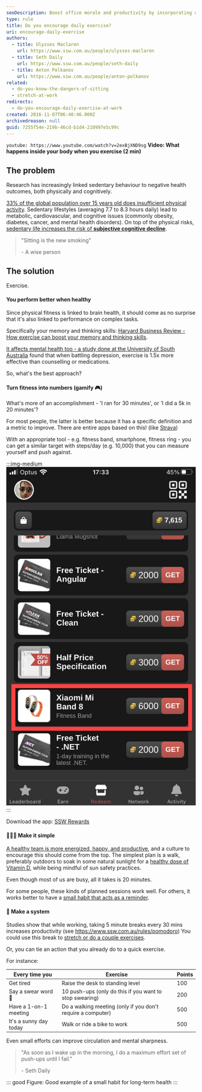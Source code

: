 ```yaml
---
seoDescription: Boost office morale and productivity by incorporating daily exercise at work, with simple activities like planking or walking outdoors.
type: rule
title: Do you encourage daily exercise?
uri: encourage-daily-exercise
authors:
  - title: Ulysses Maclaren
    url: https://www.ssw.com.au/people/ulysses-maclaren
  - title: Seth Daily
    url: https://www.ssw.com.au/people/seth-daily
  - title: Anton Polkanov
    url: https://www.ssw.com.au/people/anton-polkanov
related:
  - do-you-know-the-dangers-of-sitting
  - stretch-at-work
redirects:
  - do-you-encourage-daily-exercise-at-work
created: 2016-11-07T06:40:46.000Z
archivedreason: null
guid: 7255f54e-219b-46cd-b1d4-210997e5c99c
---
```


`youtube: https://www.youtube.com/watch?v=2exBjXND9sg`
**Video: What happens inside your body when you exercise (2 min)**

## The problem

Research has increasingly linked sedentary behaviour to negative health outcomes, both physically and cognitively.

[33% of the global population over 15 years old does insufficient physical activity](https://pmc.ncbi.nlm.nih.gov/articles/PMC7700832). Sedentary lifestyles (averaging 7.7 to 8.3 hours daily) lead to metabolic, cardiovascular, and cognitive issues (commonly obesity, diabetes, cancer, and mental health disorders). On top of the physical risks, [sedentary life increases the risk of **subjective cognitive decline**](https://www.tandfonline.com/doi/abs/10.1080/17518420801997007).

> "Sitting is the new smoking"
>
> \- A wise person

<!--endintro-->

## The solution

Exercise.

#### You perform better when healthy

Since physical fitness is linked to brain health, it should come as no surprise that it's also linked to performance on complex tasks.

Specifically your memory and thinking skills: [Harvard Business Review - How exercise can boost your memory and thinking skills](https://www.health.harvard.edu/mind-and-mood/exercise-can-boost-your-memory-and-thinking-skills).

[It affects mental health too - a study done at the University of South Australia](https://bjsm.bmj.com/content/57/18/1203) found that when battling depression, exercise is 1.5x more effective than counselling or medications.

So, what's the best approach?

#### Turn fitness into numbers (gamify 🎮)

What's more of an accomplishment - 'I ran for 30 minutes', or 'I did a 5k in 20 minutes'?

For most people, the latter is better because it has a specific definition and a metric to improve.
There are entire apps based on this! (like [Strava](https://www.strava.com))

With an appropriate tool - e.g. fitness band, smartphone, fitness ring - you can get a similar target with steps/day (e.g. 10,000) that you can measure yourself and push against.

:::img-medium
![Figure: SSW Rewards app - you can earn a Mi Band by scanning a few people](rewards-mi-band.jpg)
:::

Download the app: [SSW Rewards](https://www.ssw.com.au/products/rewards)

#### 🏃‍♂️‍➡️ Make it simple

[A healthy team is more energized, happy, and productive](https://www.cdc.gov/workplacehealthpromotion/initiatives/resource-center/case-studies/index.html), and a culture to encourage this should come from the top. The simplest plan is a walk, preferably outdoors to soak in some natural sunlight for a [healthy dose of Vitamin D](https://www.betterhealth.vic.gov.au/health/healthyliving/vitamin-d), while being mindful of sun safety practices.

Even though most of us are busy, all it takes is 20 minutes.

For some people, these kinds of planned sessions work well. For others, it works better to have a [small habit that acts as a reminder](https://www.ssw.com.au/rules/lasting-habits/).

#### 🧠 Make a system

Studies show that while working, taking 5 minute breaks every 30 mins increases productivity (see <https://www.ssw.com.au/rules/pomodoro>)
You could use this break to [stretch or do a couple exercises](https://www.ssw.com.au/rules/stretch-at-work/).

Or, you can tie an action that you already do to a quick exercise.

For instance:

| Every time you | Exercise |  Points |
|--------|----------|----------|
| Get tired | Raise the desk to standing level | 100
| Say a swear word 🤬 | 10 push-ups (only do this if you want to stop swearing) | 200 |
| Have a 1-on-1 meeting | Do a walking meeting (only if you don't require a computer) | 500 |
| It's a sunny day today | Walk or ride a bike to work | 500 |

Even small efforts can improve circulation and mental sharpness.

> "As soon as I wake up in the morning, I do a maximum effort set of push-ups until I fail."
>
> \- Seth Daily

::: good
Figure: Good example of a small habit for long-term health
:::
